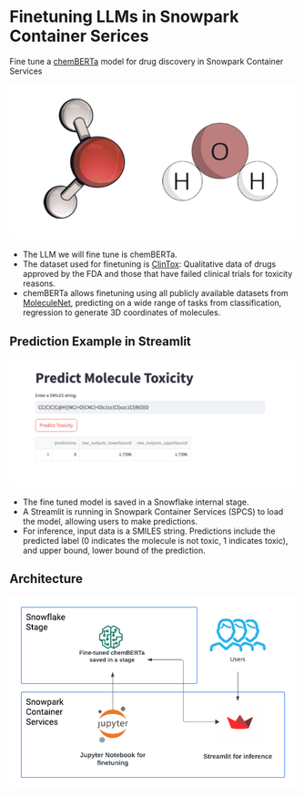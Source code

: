 # Finetuning LLMs in Snowpark Container Serices
Fine tune a [chemBERTa](https://arxiv.org/abs/2010.09885) model for drug discovery in Snowpark Container Services

![molecue!](/img/Molecule.png)

* The LLM we will fine tune is chemBERTa.
* The dataset used for finetuning is [ClinTox](https://moleculenet.org/datasets-1): Qualitative data of drugs approved by the FDA and those that have failed clinical trials for toxicity reasons. 
* chemBERTa allows finetuning using all publicly available datasets from [MoleculeNet](https://moleculenet.org/datasets-1), predicting on a wide range of tasks from classification, regression to generate 3D coordinates of molecules.

## Prediction Example in Streamlit
![Predict!](/img/Example_predictions.png "Predict")

* The fine tuned model is saved in a Snowflake internal stage.
* A Streamlit is running in Snowpark Container Services (SPCS) to load the model, allowing users to make predictions.
* For inference, input data is a SMILES string. Predictions include the predicted label (0 indicates the molecule is not toxic, 1 indicates toxic), and upper bound, lower bound of the prediction.

## Architecture
![Architecture!](/img/Architecture.png "Architecture")

